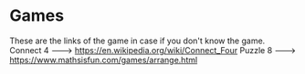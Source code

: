 # Games
These are the links of the game in case if you don't know the game.<br>
Connect 4 ---> https://en.wikipedia.org/wiki/Connect_Four
Puzzle 8  ---> https://www.mathsisfun.com/games/arrange.html
